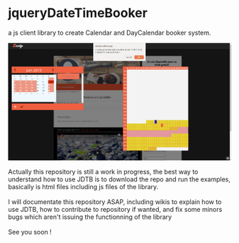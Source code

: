 # jqueryDateTimeBooker
a js client library to create Calendar and DayCalendar booker system.

![alt text](https://github.com/sachaamm/jqueryDateTimeBooker/blob/master/wiki/pictures/Screenshot%20from%202019-06-12%2015-05-35.png)

Actually this repository is still a work in progress, the best way to understand how to use JDTB is to download the repo and run the examples, basically is html files including js files of the library.
</br></br>
I will documentate this repository ASAP, including wikis to explain how to use JDTB, how to contribute to repository if wanted, and fix some minors bugs which aren't issuing the functionning of the library
</br></br>
See you soon !
